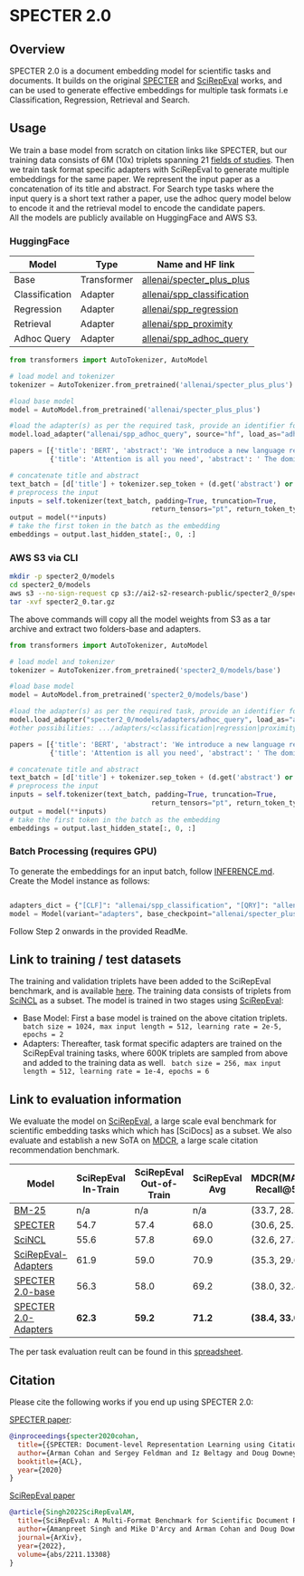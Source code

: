 # SPECTER 2.0

## Overview
SPECTER 2.0 is a document embedding model for scientific tasks and documents. It builds on the original [SPECTER](https://github.com/allenai/specter) and [SciRepEval](https://github.com/allenai/scirepeval) works, and can be used to generate effective embeddings for multiple task formats i.e Classification, Regression, Retrieval and Search. 

## Usage
We train a base model from scratch on citation links like SPECTER, but our training data consists of 6M (10x) triplets spanning 21 [fields of studies](https://api.semanticscholar.org/CorpusID:256194545). 
Then we train task format specific adapters with SciRepEval to generate multiple embeddings for the same paper.
We represent the input paper as a concatenation of its title and abstract.
For Search type tasks where the input query is a short text rather a paper, use the adhoc query model below to encode it and the retrieval model to encode the candidate papers.  
All the models are publicly available on HuggingFace and AWS S3.

### HuggingFace
|Model|Type|Name and HF link|
|--|--|--|
|Base|Transformer|[allenai/specter_plus_plus](https://huggingface.co/allenai/specter_plus_plus)|
|Classification|Adapter|[allenai/spp_classification](https://huggingface.co/allenai/spp_classification)|
|Regression|Adapter|[allenai/spp_regression](https://huggingface.co/allenai/spp_regression)|
|Retrieval|Adapter|[allenai/spp_proximity](https://huggingface.co/allenai/spp_proximity)|
|Adhoc Query|Adapter|[allenai/spp_adhoc_query](https://huggingface.co/allenai/spp_adhoc_query)|

```python
from transformers import AutoTokenizer, AutoModel

# load model and tokenizer
tokenizer = AutoTokenizer.from_pretrained('allenai/specter_plus_plus')

#load base model
model = AutoModel.from_pretrained('allenai/specter_plus_plus')

#load the adapter(s) as per the required task, provide an identifier for the adapter in load_as argument and activate it
model.load_adapter("allenai/spp_adhoc_query", source="hf", load_as="adhoc_query", set_active=True)

papers = [{'title': 'BERT', 'abstract': 'We introduce a new language representation model called BERT'},
          {'title': 'Attention is all you need', 'abstract': ' The dominant sequence transduction models are based on complex recurrent or convolutional neural networks'}]

# concatenate title and abstract
text_batch = [d['title'] + tokenizer.sep_token + (d.get('abstract') or '') for d in papers]
# preprocess the input
inputs = self.tokenizer(text_batch, padding=True, truncation=True,
                                   return_tensors="pt", return_token_type_ids=False, max_length=512)
output = model(**inputs)
# take the first token in the batch as the embedding
embeddings = output.last_hidden_state[:, 0, :]
```

### AWS S3 via CLI
```bash
mkdir -p specter2_0/models
cd specter2_0/models
aws s3 --no-sign-request cp s3://ai2-s2-research-public/specter2_0/specter2_0.tar.gz .
tar -xvf specter2_0.tar.gz
```
The above commands will copy all the model weights from S3 as a tar archive and extract two folders-base and adapters.

```python
from transformers import AutoTokenizer, AutoModel

# load model and tokenizer
tokenizer = AutoTokenizer.from_pretrained('specter2_0/models/base')

#load base model
model = AutoModel.from_pretrained('specter2_0/models/base')

#load the adapter(s) as per the required task, provide an identifier for the adapter in load_as argument and activate it
model.load_adapter("specter2_0/models/adapters/adhoc_query", load_as="adhoc_query", set_active=True) 
#other possibilities: .../adapters/<classification|regression|proximity>

papers = [{'title': 'BERT', 'abstract': 'We introduce a new language representation model called BERT'},
          {'title': 'Attention is all you need', 'abstract': ' The dominant sequence transduction models are based on complex recurrent or convolutional neural networks'}]

# concatenate title and abstract
text_batch = [d['title'] + tokenizer.sep_token + (d.get('abstract') or '') for d in papers]
# preprocess the input
inputs = self.tokenizer(text_batch, padding=True, truncation=True,
                                   return_tensors="pt", return_token_type_ids=False, max_length=512)
output = model(**inputs)
# take the first token in the batch as the embedding
embeddings = output.last_hidden_state[:, 0, :]
```

### Batch Processing (requires GPU)
To generate the embeddings for an input batch, follow [INFERENCE.md](https://github.com/allenai/scirepeval/blob/main/evaluation/INFERENCE.md).
Create the Model instance as follows:
```python

adapters_dict = {"[CLF]": "allenai/spp_classification", "[QRY]": "allenai/spp_adhoc_query", "[RGN]": "allenai/spp_regression", "[PRX]": "allenai/spp_proximity"}
model = Model(variant="adapters", base_checkpoint="allenai/specter_plus_plus", adapters_load_from=adapters_dict, all_tasks=["[CLF]", "[QRY]", "[RGN]", "[PRX]"])
```
Follow Step 2 onwards in the provided ReadMe.

## Link to training / test datasets

The training and validation triplets have been added to the SciRepEval benchmark, and is available [here](https://huggingface.co/datasets/allenai/scirepeval/viewer/cite_prediction_new/evaluation).
The training data consists of triplets from [SciNCL](https://github.com/malteos/scincl) as a subset.
The model is trained in two stages using [SciRepEval](https://github.com/allenai/scirepeval/blob/main/training/TRAINING.md):
- Base Model: First a base model is trained on the above citation triplets.
``` batch size = 1024, max input length = 512, learning rate = 2e-5, epochs = 2```
- Adapters: Thereafter, task format specific adapters are trained on the SciRepEval training tasks, where 600K triplets are sampled from above and added to the training data as well.
``` batch size = 256, max input length = 512, learning rate = 1e-4, epochs = 6```


## Link to evaluation information
We evaluate the model on [SciRepEval](https://github.com/allenai/scirepeval), a large scale eval benchmark for scientific embedding tasks which which has [SciDocs] as a subset.
We also evaluate and establish a new SoTA on [MDCR](https://github.com/zoranmedic/mdcr), a large scale citation recommendation benchmark.

|Model|SciRepEval In-Train|SciRepEval Out-of-Train|SciRepEval Avg|MDCR(MAP, Recall@5)|
|--|--|--|--|--|
|[BM-25](https://api.semanticscholar.org/CorpusID:252199740)|n/a|n/a|n/a|(33.7, 28.5)|
|[SPECTER](https://huggingface.co/allenai/specter)|54.7|57.4|68.0|(30.6, 25.5)|
|[SciNCL](https://huggingface.co/malteos/scincl)|55.6|57.8|69.0|(32.6, 27.3)|
|[SciRepEval-Adapters](https://huggingface.co/models?search=scirepeval)|61.9|59.0|70.9|(35.3, 29.6)|
|[SPECTER 2.0-base](https://huggingface.co/allenai/specter_plus_plus)|56.3|58.0|69.2|(38.0, 32.4)|
|[SPECTER 2.0-Adapters](https://huggingface.co/models?search=allen/spp)|**62.3**|**59.2**|**71.2**|**(38.4, 33.0)**|

The per task evaluation reult can be found in this [spreadsheet](https://docs.google.com/spreadsheets/d/1JMq-jR4M8KU119cvglUDmMwwzd60Z3vyvn3VqhPn9EY/edit?pli=1#gid=1223599722).

## Citation
Please cite the following works if you end up using SPECTER 2.0:

[SPECTER paper](https://api.semanticscholar.org/CorpusID:215768677):  

```bibtex
@inproceedings{specter2020cohan,
  title={{SPECTER: Document-level Representation Learning using Citation-informed Transformers}},
  author={Arman Cohan and Sergey Feldman and Iz Beltagy and Doug Downey and Daniel S. Weld},
  booktitle={ACL},
  year={2020}
}
```
[SciRepEval paper](https://api.semanticscholar.org/CorpusID:254018137)
```bibtex
@article{Singh2022SciRepEvalAM,
  title={SciRepEval: A Multi-Format Benchmark for Scientific Document Representations},
  author={Amanpreet Singh and Mike D'Arcy and Arman Cohan and Doug Downey and Sergey Feldman},
  journal={ArXiv},
  year={2022},
  volume={abs/2211.13308}
}
```


